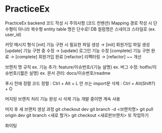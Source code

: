 # PracticeEx
PracticeEx backend
코드 작성 시 주의사항 (코드 컨벤션)
Mapping 경로 작성 시 단수형이 아니라 복수형
entity table 명은 단수로!
DB 컬럼명은 스네이크 스타일로 (ex. user_id)

커밋 메시지 형식
[init] 기능 구현 시 필요한 파일 생성 → [init] 회원가입 파일 생성
[update] 기능 구현 중 수정 → [update] 로그인 기능 수정
[complete] 기능 구현 완료 → [complete] 회원가입 완료
[refactor] 리팩터링 → [refactor] ~~ 개선

브랜치 명 규칙
ex. 기능 추가: feature/이슈번호/{기능 설명}
ex. 버그 수정: hotfix/이슈번호/{짧은 설명}
ex. 문서 관리: docs/이슈번호/readme

푸시 전에 정렬
코드 정렬 : Ctrl + Alt + L
안 쓰는 import문 삭제 : Ctrl + Alt(Shift?) + O

머지된 브랜치 처리
기능 완성 시 삭제
기능 개발 중이면 계속 사용

머지 후 새 브랜치 생성 과정
git checkout dev
git branch -d <브랜치명>
git pull origin dev
git branch <새로 할거>
git checkout <새로판브랜치>
또 작업하기

화이팅
